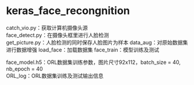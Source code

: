 # keras_face_recongnition

catch_vio.py：获取计算机摄像头源  
face_detect.py：在摄像头框里进行人脸检测  
get_picture.py：人脸检测的同时保存人脸图片为样本
data_aug：对原始数据集进行数据增强
load_face：加载数据集
face_train：模型训练及测试  


face_model.h5：ORL数据集训练参数，图片尺寸92x112，batch_size = 40, nb_epoch = 40  
ORL_log：ORL数据集训练及测试输出信息